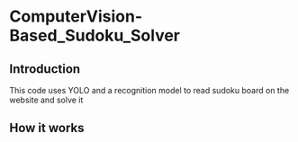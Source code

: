 # ComputerVision-Based_Sudoku_Solver

## Introduction
  This code uses YOLO and a recognition model to read sudoku board on the website and solve it
## How it works
